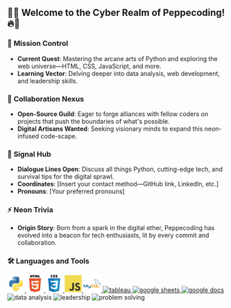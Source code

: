 ## 🌌🔥 Welcome to the Cyber Realm of Peppecoding! 🔥🌌

<!--
**Peppecoding/Peppecoding** is a ✨ _special_ ✨ repository because its `README.md` (this file) appears on your GitHub profile.
-->

### 🚀 **Mission Control**
- **Current Quest**: Mastering the arcane arts of Python and exploring the web universe—HTML, CSS, JavaScript, and more.
- **Learning Vector**: Delving deeper into data analysis, web development, and leadership skills.

### 🤝 **Collaboration Nexus**
- **Open-Source Guild**: Eager to forge alliances with fellow coders on projects that push the boundaries of what's possible.
- **Digital Artisans Wanted**: Seeking visionary minds to expand this neon-infused code-scape.

### 📡 **Signal Hub**
- **Dialogue Lines Open**: Discuss all things Python, cutting-edge tech, and survival tips for the digital sprawl.
- **Coordinates**: [Insert your contact method—GitHub link, LinkedIn, etc.]
- **Pronouns**: [Your preferred pronouns]

### ⚡ **Neon Trivia**
- **Origin Story**: Born from a spark in the digital ether, Peppecoding has evolved into a beacon for tech enthusiasts, lit by every commit and collaboration.

### 🛠 Languages and Tools

<p align="left">
  <!-- Python -->
  <a href="https://python.org/" target="_blank">
    <img src="https://raw.githubusercontent.com/devicons/devicon/master/icons/python/python-original.svg" alt="python" width="40" height="40"/>
  </a>
  <!-- HTML5 -->
  <a href="https://www.w3.org/html/" target="_blank">
    <img src="https://raw.githubusercontent.com/devicons/devicon/master/icons/html5/html5-original-wordmark.svg" alt="html5" width="40" height="40"/>
  </a>
  <!-- CSS3 -->
  <a href="https://www.w3schools.com/css/" target="_blank">
    <img src="https://raw.githubusercontent.com/devicons/devicon/master/icons/css3/css3-original-wordmark.svg" alt="css3" width="40" height="40"/>
  </a>
  <!-- JavaScript -->
  <a href="https://reactjs.org/" target="_blank">
    <img src="https://raw.githubusercontent.com/devicons/devicon/master/icons/javascript/javascript-original.svg" alt="javascript" width="40" height="40"/>
  </a>
  <!-- SQL -->
  <a href="https://www.mysql.com/" target="_blank">
    <img src="https://raw.githubusercontent.com/devicons/devicon/master/icons/mysql/mysql-original-wordmark.svg" alt="sql" width="40" height="40"/>
  </a>
  <!-- Tableau -->
  <a href="https://www.tableau.com/" target="_blank">
    <img src="https://www.vectorlogo.zone/logos/tableau/tableau-icon.svg" alt="tableau" width="40" height="40"/>
  </a>
  <!-- Google Sheets -->
  <a href="https://www.google.com/sheets/about/" target="_blank">
    <img src="https://www.vectorlogo.zone/logos/google_sheets/google_sheets-icon.svg" alt="google sheets" width="40" height="40"/>
  </a>
  <!-- Google Docs -->
  <a href="https://www.google.com/docs/about/" target="_blank">
    <img src="https://www.vectorlogo.zone/logos/google_docs/google_docs-icon.svg" alt="google docs" width="40" height="40"/>
  </a>
  <!-- Data Analysis -->
  <img src="https://www.vectorlogo.zone/logos/r-project/r-project-icon.svg" alt="data analysis" width="40" height="40"/>
  <!-- Leadership -->
  <img src="https://www.vectorlogo.zone/logos/symfony/symfony-icon.svg" alt="leadership" width="40" height="40"/>
  <!-- Problem Solving -->
  <img src="https://www.vectorlogo.zone/logos/gnu_bash/gnu_bash-icon.svg" alt="problem solving" width="40" height="40"/>
</p>
